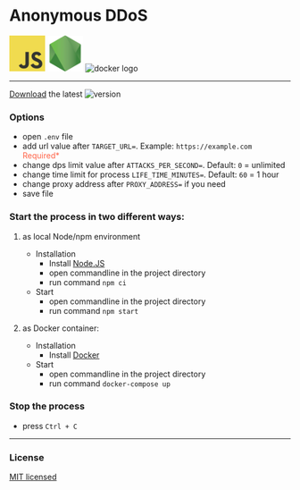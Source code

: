 # Anonymous DDoS

<img src="https://raw.githubusercontent.com/github/explore/80688e429a7d4ef2fca1e82350fe8e3517d3494d/topics/javascript/javascript.png" class="d-block rounded-1 mr-3 flex-shrink-0" alt="javascript logo" width="64" height="64"> <img src="https://raw.githubusercontent.com/github/explore/80688e429a7d4ef2fca1e82350fe8e3517d3494d/topics/nodejs/nodejs.png" class="d-block rounded-1 mr-3 flex-shrink-0" alt="node.js logo" width="64" height="64">  <img src="https://avatars.githubusercontent.com/u/5429470?s=200&v=4" class="d-block rounded-1 mr-3 flex-shrink-0" alt="docker logo" width="64" height="64">

___

[Download](https://github.com/code-ashram/anonymous-ddos/archive/refs/heads/main.zip) the latest ![version](https://img.shields.io/badge/version-1.1.0-blue.svg)

### Options

- open `.env` file
- add url value after `TARGET_URL=`. Example: ```https://example.com``` <span style="color: tomato">Required*</span>
- change dps limit value after `ATTACKS_PER_SECOND=`. Default: `0` = unlimited
- change time limit for process `LIFE_TIME_MINUTES=`. Default: `60` = 1 hour
- change proxy address after `PROXY_ADDRESS=` if you need
- save file

### Start the process in two different ways:
1. as local Node/npm environment
   - Installation
     - Install [Node.JS](https://nodejs.org/)
     - open commandline in the project directory
     - run command `npm ci`
   - Start
     - open commandline in the project directory
     - run command `npm start`

2. as Docker container:
   - Installation
     - Install [Docker](https://www.docker.com)
   - Start
     - open commandline in the project directory
     - run command `docker-compose up`


### Stop the process
- press `Ctrl + C`


___
### License

[MIT licensed](LICENSE)
